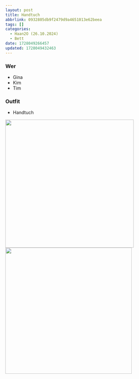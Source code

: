 ```yaml
---
layout: post
title: Handtuch
abbrlink: 0932805db9f2479d9a4651013e62beea
tags: []
categories:
  - Haan2O (26.10.2024)
  - Bett
date: 1728049266457
updated: 1728049432463
---
```


### Wer

- Gina
- Kim
- Tim

### Outfit

- Handtuch

<img src=":/2a93425cf54741499a55e850f27455f6" width="400"/>
<img src=":/cefc73611ce64c4e9d3bcca0a7b71a11" width="394"/>
